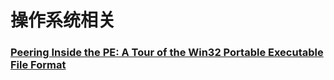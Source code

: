 # 操作系统相关

### [Peering Inside the PE: A Tour of the Win32 Portable Executable File Format](https://msdn.microsoft.com/en-us/library/ms809762.aspx)